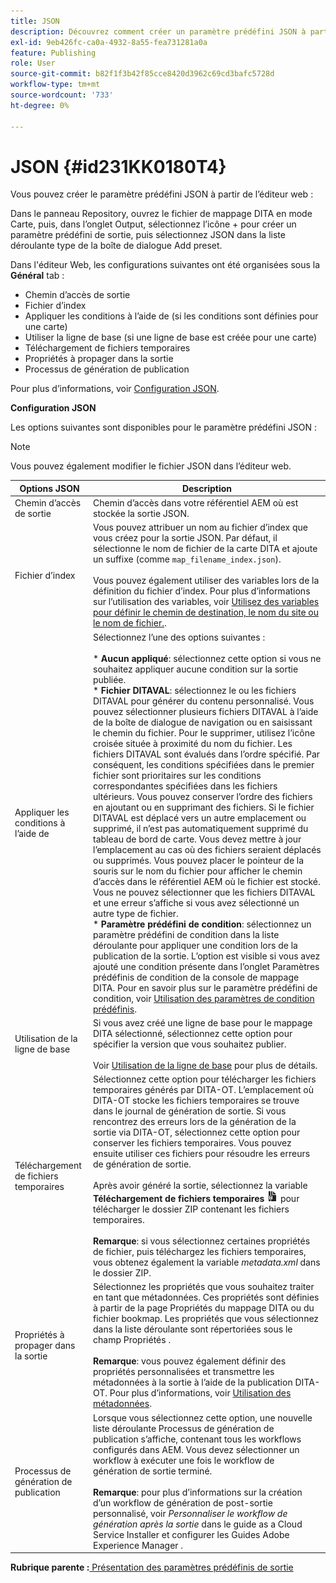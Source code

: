 ```yaml
---
title: JSON
description: Découvrez comment créer un paramètre prédéfini JSON à partir de l’éditeur web et du tableau de bord de mappage. Configurez le paramètre prédéfini de sortie JSON dans AEM Guides.
exl-id: 9eb426fc-ca0a-4932-8a55-fea731281a0a
feature: Publishing
role: User
source-git-commit: b82f1f3b42f85cce8420d3962c69cd3bafc5728d
workflow-type: tm+mt
source-wordcount: '733'
ht-degree: 0%

---
```


# JSON {#id231KK0180T4}

Vous pouvez créer le paramètre prédéfini JSON à partir de l’éditeur web :

Dans le panneau Repository, ouvrez le fichier de mappage DITA en mode Carte, puis, dans l’onglet Output, sélectionnez l’icône + pour créer un paramètre prédéfini de sortie, puis sélectionnez JSON dans la liste déroulante type de la boîte de dialogue Add preset.

Dans l&#39;éditeur Web, les configurations suivantes ont été organisées sous la **Général** tab :

- Chemin d’accès de sortie
- Fichier d’index
- Appliquer les conditions à l’aide de \(si les conditions sont définies pour une carte\)
- Utiliser la ligne de base \(si une ligne de base est créée pour une carte\)
- Téléchargement de fichiers temporaires
- Propriétés à propager dans la sortie
- Processus de génération de publication

Pour plus d’informations, voir [Configuration JSON](#id231KJA00REJ).


**Configuration JSON**

Les options suivantes sont disponibles pour le paramètre prédéfini JSON :

>[!NOTE]
>
> Vous pouvez également modifier le fichier JSON dans l’éditeur web.

| Options JSON | Description |
| --- | --- |
| Chemin d’accès de sortie | Chemin d’accès dans votre référentiel AEM où est stockée la sortie JSON. |
| Fichier d’index | Vous pouvez attribuer un nom au fichier d’index que vous créez pour la sortie JSON. Par défaut, il sélectionne le nom de fichier de la carte DITA et ajoute un suffixe (comme `map_filename_index.json`).<br><br>Vous pouvez également utiliser des variables lors de la définition du fichier d’index. Pour plus d’informations sur l’utilisation des variables, voir [Utilisez des variables pour définir le chemin de destination, le nom du site ou le nom de fichier.](generate-output-use-variables.md#id18BUG70K05Z). |
| Appliquer les conditions à l’aide de | Sélectionnez l’une des options suivantes :<br><br>* **Aucun appliqué**: sélectionnez cette option si vous ne souhaitez appliquer aucune condition sur la sortie publiée.<br>* **Fichier DITAVAL**: sélectionnez le ou les fichiers DITAVAL pour générer du contenu personnalisé. Vous pouvez sélectionner plusieurs fichiers DITAVAL à l’aide de la boîte de dialogue de navigation ou en saisissant le chemin du fichier. Pour le supprimer, utilisez l’icône croisée située à proximité du nom du fichier. Les fichiers DITAVAL sont évalués dans l’ordre spécifié. Par conséquent, les conditions spécifiées dans le premier fichier sont prioritaires sur les conditions correspondantes spécifiées dans les fichiers ultérieurs. Vous pouvez conserver l’ordre des fichiers en ajoutant ou en supprimant des fichiers. Si le fichier DITAVAL est déplacé vers un autre emplacement ou supprimé, il n’est pas automatiquement supprimé du tableau de bord de carte. Vous devez mettre à jour l’emplacement au cas où des fichiers seraient déplacés ou supprimés. Vous pouvez placer le pointeur de la souris sur le nom du fichier pour afficher le chemin d’accès dans le référentiel AEM où le fichier est stocké. Vous ne pouvez sélectionner que les fichiers DITAVAL et une erreur s’affiche si vous avez sélectionné un autre type de fichier.<br>* **Paramètre prédéfini de condition**: sélectionnez un paramètre prédéfini de condition dans la liste déroulante pour appliquer une condition lors de la publication de la sortie. L’option est visible si vous avez ajouté une condition présente dans l’onglet Paramètres prédéfinis de condition de la console de mappage DITA. Pour en savoir plus sur le paramètre prédéfini de condition, voir [Utilisation des paramètres de condition prédéfinis](generate-output-use-condition-presets.md#id1825FL004PN). |
| Utilisation de la ligne de base | Si vous avez créé une ligne de base pour le mappage DITA sélectionné, sélectionnez cette option pour spécifier la version que vous souhaitez publier.<br><br>Voir [Utilisation de la ligne de base](generate-output-use-baseline-for-publishing.md#id1825FI0J0PF) pour plus de détails. |
| Téléchargement de fichiers temporaires | Sélectionnez cette option pour télécharger les fichiers temporaires générés par DITA-OT. L’emplacement où DITA-OT stocke les fichiers temporaires se trouve dans le journal de génération de sortie. Si vous rencontrez des erreurs lors de la génération de la sortie via DITA-OT, sélectionnez cette option pour conserver les fichiers temporaires. Vous pouvez ensuite utiliser ces fichiers pour résoudre les erreurs de génération de sortie.<br> <br>  Après avoir généré la sortie, sélectionnez la variable **Téléchargement de fichiers temporaires** ![icône de téléchargement de fichiers temporaires](images/download-temp-files-icon.png) pour télécharger le dossier ZIP contenant les fichiers temporaires. <br><br> **Remarque**: si vous sélectionnez certaines propriétés de fichier, puis téléchargez les fichiers temporaires, vous obtenez également la variable *metadata.xml* dans le dossier ZIP. |
| Propriétés à propager dans la sortie | Sélectionnez les propriétés que vous souhaitez traiter en tant que métadonnées. Ces propriétés sont définies à partir de la page Propriétés du mappage DITA ou du fichier bookmap. Les propriétés que vous sélectionnez dans la liste déroulante sont répertoriées sous le champ Propriétés .<br><br>**Remarque**: vous pouvez également définir des propriétés personnalisées et transmettre les métadonnées à la sortie à l’aide de la publication DITA-OT. Pour plus d’informations, voir [Utilisation des métadonnées](metadata-dita.md#id21BJ00QD0XA). |
| Processus de génération de publication | Lorsque vous sélectionnez cette option, une nouvelle liste déroulante Processus de génération de publication s’affiche, contenant tous les workflows configurés dans AEM. Vous devez sélectionner un workflow à exécuter une fois le workflow de génération de sortie terminé.<br><br>**Remarque**: pour plus d’informations sur la création d’un workflow de génération de post-sortie personnalisé, voir _Personnaliser le workflow de génération après la sortie_ dans le guide as a Cloud Service Installer et configurer les Guides Adobe Experience Manager . |

**Rubrique parente :**[ Présentation des paramètres prédéfinis de sortie](generate-output-understand-presets.md)
